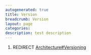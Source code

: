 ```yaml
---
autogenerated: true
title: Version
breadcrumb: Version
layout: page
categories: 
description: test description
---
```


1.  REDIRECT [Architecture\#Versioning](Architecture#Versioning )
